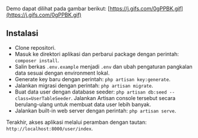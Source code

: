 Demo dapat dilihat pada gambar berikut: [https://j.gifs.com/0gPPBK.gif](https://j.gifs.com/0gPPBK.gif)

## Instalasi

- Clone repositori.
- Masuk ke direktori aplikasi dan perbarui package dengan perintah: ```composer install```.
- Salin berkas ```.env.example``` menjadi ```.env``` dan ubah pengaturan pangkalan data sesuai dengan environment lokal.
- Generate key baru dengan perintah: ```php artisan key:generate```.
- Jalankan migrasi dengan perintah: ```php artisan migrate```.
- Buat data user dengan database seeder: ```php artisan db:seed --class=UserTableSeeder```. Jalankan Artisan console tersebut secara berulang-ulang untuk membuat data user lebih banyak.
- Jalankan built-in web server dengan perintah: ```php artisan serve```.

Terakhir, akses aplikasi melalui peramban dengan tautan: ```http://localhost:8000/user/index```.
